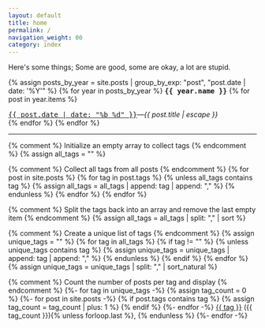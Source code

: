 ```yaml
---
layout: default
title: home
permalink: /
navigation_weight: 00
category: index
---
```


<style>
div.index-item {
  text-indent: -4.6em !important;
  padding-left: 4.6em !important;
}
</style>

Here's some things; Some are good, some are okay, a lot are stupid.

{% assign posts_by_year = site.posts | group_by_exp: "post", "post.date | date: '%Y'" %}
{% for year in posts_by_year %}
<tt><strong>{{ year.name }}</strong></tt>
  {% for post in year.items %}
  <div class="index-item"><span class="post-meta"><tt><a class="post-link" href="{{ post.url | relative_url }}">{{ post.date | date: "%b %d" }}</a></tt></span>&mdash;<em>{{ post.title | escape }}</em></div>
  {% endfor %}
{% endfor %}


<hr>

{% comment %}
Initialize an empty array to collect tags
{% endcomment %}
{% assign all_tags = "" %}

{% comment %}
Collect all tags from all posts
{% endcomment %}
{% for post in site.posts %}
  {% for tag in post.tags %}
    {% unless all_tags contains tag %}
      {% assign all_tags = all_tags | append: tag | append: "," %}
    {% endunless %}
  {% endfor %}
{% endfor %}

{% comment %}
Split the tags back into an array and remove the last empty item
{% endcomment %}
{% assign all_tags = all_tags | split: "," | sort %}

{% comment %}
Create a unique list of tags
{% endcomment %}
{% assign unique_tags = "" %}
{% for tag in all_tags %}
  {% if tag != "" %}
    {% unless unique_tags contains tag %}
      {% assign unique_tags = unique_tags | append: tag | append: "," %}
    {% endunless %}
  {% endif %}
{% endfor %}
{% assign unique_tags = unique_tags | split: "," | sort_natural %}

{% comment %}
Count the number of posts per tag and display
{% endcomment %}
{%- for tag in unique_tags -%}
  {% assign tag_count = 0 %}
  {%- for post in site.posts -%}
    {% if post.tags contains tag %}
      {% assign tag_count = tag_count | plus: 1 %}
    {% endif %}
  {%- endfor -%}
  <a href="/tag/{{ tag | slugify }}">{{ tag }}</a>&nbsp;({{ tag_count }}){% unless forloop.last %}, {% endunless %}
{%- endfor -%}

